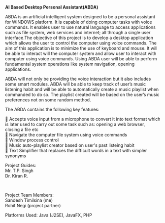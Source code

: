 <b>AI Based Desktop Personal Assistant(ABDA)</b>


ABDA is an artificial intelligent system designed to be a personal assistant for WINDOWS platform. It is capable of doing computer tasks with voice commands. It enables user to use natural language to access applications such as file system, web services and internet; all through a single user interface.The objective of this project is to develop a desktop application which allows the user to control the computer using voice commands. The aim of this application is to minimize the use of keyboard and mouse. It will be able to interact will the computer system and allow user to interact with computer using voice commands. Using ABDA user will be able to perform fundamental system operations like system navigation, opening applications.

ABDA will not only be providing the voice interaction but it also includes some smart modules. ABDA will be able to keep track of user’s music listening habit and will be able to automatically create a music playlist when commanded to do so. The playlist created will be based on the user’s music preferences not on some random method.

The ABDA contains the following key features: 

 Accepts voice input from a microphone to convert it into text format which is later used to carry out some task such as: opening a web browser, closing a file etc <br>
 Navigate the computer file system using voice commands <br>
 Window process control <br>
 Music auto-playlist creator based on user's past listeing habit <br>
 Text Simplifier that replaces the difficult words in a text with simpler synonyms <br>


Project Guides:<br>
Mr. T.P. Singh<br>
Dr. Kiran R.

<br>

Project Team Members:
<br>
Sandesh Timilsina (me)
<br>
Rohit Negi (project partner)
<br>

Platforms Used: Java (J2SE), JavaFX, PHP
